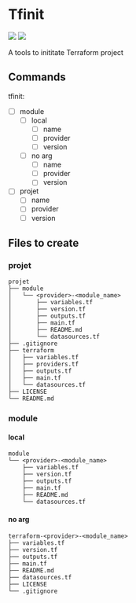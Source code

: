# Tfinit

<div>
<a href="https://codeclimate.com/github/paloth/tfinit/maintainability"><img src="https://api.codeclimate.com/v1/badges/8be4099c6dd4d6459841/maintainability" /></a>
<a href="https://codeclimate.com/github/paloth/tfinit/test_coverage"><img src="https://api.codeclimate.com/v1/badges/8be4099c6dd4d6459841/test_coverage" /></a>
</div>

A tools to inititate Terraform project

## Commands

tfinit:
  - [ ] module
    - [ ] local
      - [ ] name
      - [ ] provider
      - [ ] version
    - [ ] no arg
      - [ ] name
      - [ ] provider
      - [ ] version
  - [ ] projet
    - [ ] name
    - [ ] provider
    - [ ] version

## Files to create

### projet

```
projet
├── module
│   └── <provider>-<module_name>
│       ├── variables.tf
│       ├── version.tf
│       ├── outputs.tf
│       ├── main.tf
│       ├── README.md
│       └── datasources.tf
├── .gitignore
├── terraform
│   ├── variables.tf
│   ├── providers.tf
│   ├── outputs.tf
│   ├── main.tf
│   └── datasources.tf
├── LICENSE
└── README.md
```

### module

#### local

```
module
└── <provider>-<module_name>
    ├── variables.tf
    ├── version.tf
    ├── outputs.tf
    ├── main.tf
    ├── README.md
    └── datasources.tf
```

#### no arg

```
terraform-<provider>-<module_name>
├── variables.tf
├── version.tf
├── outputs.tf
├── main.tf
├── README.md
├── datasources.tf
├── LICENSE
└── .gitignore
```
